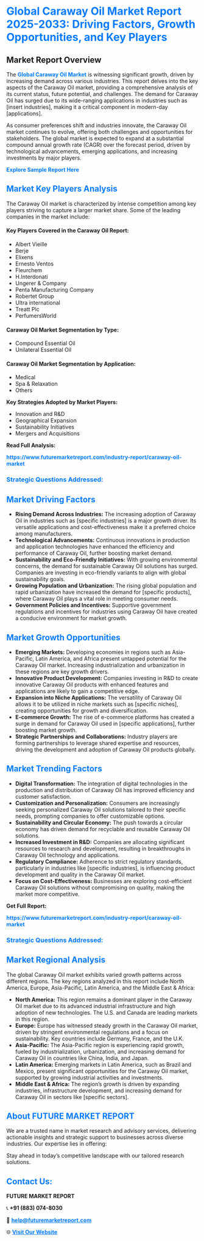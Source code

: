 <h1 style="color: #007BFF;">Global Caraway Oil Market Report 2025-2033: Driving Factors, Growth Opportunities, and Key Players</h1>

<section id="overview">
<h2>Market Report Overview</h2>
<p>The <a href="https://www.futuremarketreport.com/industry-report/caraway-oil-market" style="color: #007BFF; text-decoration: none;"><strong>Global Caraway Oil Market</strong></a> is witnessing significant growth, driven by increasing demand across various industries. This report delves into the key aspects of the Caraway Oil market, providing a comprehensive analysis of its current status, future potential, and challenges. The demand for Caraway Oil has surged due to its wide-ranging applications in industries such as [insert industries], making it a critical component in modern-day [applications].</p>
<p>As consumer preferences shift and industries innovate, the Caraway Oil market continues to evolve, offering both challenges and opportunities for stakeholders. The global market is expected to expand at a substantial compound annual growth rate (CAGR) over the forecast period, driven by technological advancements, emerging applications, and increasing investments by major players.</p>
</section>

<section id="overview">
<p><a href="https://www.futuremarketreport.com/request-sample/reportId=36792" style="color: #007BFF; text-decoration: none;"><strong>Explore Sample Report Here</strong></a></p>
</section>

<section id="key-players">
<h2 style="color: #007BFF;">Market Key Players Analysis</h2>
<p>The Caraway Oil market is characterized by intense competition among key players striving to capture a larger market share. Some of the leading companies in the market include:</p>
<h4>Key Players Covered in the Caraway Oil Report:</h4>
<ul><li>Albert Vieille</li><li>Berje</li><li>Elixens</li><li>Ernesto Ventos</li><li>Fleurchem</li><li>H.Interdonati</li><li>Ungerer &amp; Company</li><li>Penta Manufacturing Company</li><li>Robertet Group</li><li>Ultra international</li><li>Treatt Plc</li><li>PerfumersWorld</li></ul>
<h4>Caraway Oil Market Segmentation by Type:</h4>
<ul><li>Compound Essential Oil</li><li>Unilateral Essential Oil</li></ul>

<h4>Caraway Oil Market Segmentation by Application:</h4>
<ul><li>Medical</li><li>Spa &amp; Relaxation</li><li>Others</li></ul>
<p><strong>Key Strategies Adopted by Market Players:</strong></p>
<ul>
<li>Innovation and R&D</li>
<li>Geographical Expansion</li>
<li>Sustainability Initiatives</li>
<li>Mergers and Acquisitions</li>
</ul>
</section>

<section>
<p><strong>Read Full Analysis: </strong></p><a href="https://www.futuremarketreport.com/industry-report/caraway-oil-market" style="color: #007BFF; text-decoration: none;"><strong>https://www.futuremarketreport.com/industry-report/caraway-oil-market</strong></a>
<h3 style="color: #007BFF;">Strategic Questions Addressed:</h3>
</section>

<section id="driving-factors">
<h2 style="color: #007BFF;">Market Driving Factors</h2>
<ul>
<li><strong>Rising Demand Across Industries:</strong> The increasing adoption of Caraway Oil in industries such as [specific industries] is a major growth driver. Its versatile applications and cost-effectiveness make it a preferred choice among manufacturers.</li>
<li><strong>Technological Advancements:</strong> Continuous innovations in production and application technologies have enhanced the efficiency and performance of Caraway Oil, further boosting market demand.</li>
<li><strong>Sustainability and Eco-Friendly Initiatives:</strong> With growing environmental concerns, the demand for sustainable Caraway Oil solutions has surged. Companies are investing in eco-friendly variants to align with global sustainability goals.</li>
<li><strong>Growing Population and Urbanization:</strong> The rising global population and rapid urbanization have increased the demand for [specific products], where Caraway Oil plays a vital role in meeting consumer needs.</li>
<li><strong>Government Policies and Incentives:</strong> Supportive government regulations and incentives for industries using Caraway Oil have created a conducive environment for market growth.</li>
</ul>
</section>

<section id="growth-opportunities">
<h2 style="color: #007BFF;">Market Growth Opportunities</h2>
<ul>
<li><strong>Emerging Markets:</strong> Developing economies in regions such as Asia-Pacific, Latin America, and Africa present untapped potential for the Caraway Oil market. Increasing industrialization and urbanization in these regions are key growth drivers.</li>
<li><strong>Innovative Product Development:</strong> Companies investing in R&D to create innovative Caraway Oil products with enhanced features and applications are likely to gain a competitive edge.</li>
<li><strong>Expansion into Niche Applications:</strong> The versatility of Caraway Oil allows it to be utilized in niche markets such as [specific niches], creating opportunities for growth and diversification.</li>
<li><strong>E-commerce Growth:</strong> The rise of e-commerce platforms has created a surge in demand for Caraway Oil used in [specific applications], further boosting market growth.</li>
<li><strong>Strategic Partnerships and Collaborations:</strong> Industry players are forming partnerships to leverage shared expertise and resources, driving the development and adoption of Caraway Oil products globally.</li>
</ul>
</section>

<section id="trending-factors">
<h2 style="color: #007BFF;">Market Trending Factors</h2>
<ul>
<li><strong>Digital Transformation:</strong> The integration of digital technologies in the production and distribution of Caraway Oil has improved efficiency and customer satisfaction.</li>
<li><strong>Customization and Personalization:</strong> Consumers are increasingly seeking personalized Caraway Oil solutions tailored to their specific needs, prompting companies to offer customizable options.</li>
<li><strong>Sustainability and Circular Economy:</strong> The push towards a circular economy has driven demand for recyclable and reusable Caraway Oil solutions.</li>
<li><strong>Increased Investment in R&D:</strong> Companies are allocating significant resources to research and development, resulting in breakthroughs in Caraway Oil technology and applications.</li>
<li><strong>Regulatory Compliance:</strong> Adherence to strict regulatory standards, particularly in industries like [specific industries], is influencing product development and quality in the Caraway Oil market.</li>
<li><strong>Focus on Cost-Effectiveness:</strong> Businesses are exploring cost-efficient Caraway Oil solutions without compromising on quality, making the market more competitive.</li>
</ul>
</section>

<section>
<p><strong>Get Full Report: </strong></p><a href="https://www.futuremarketreport.com/industry-report/caraway-oil-market" style="color: #007BFF; text-decoration: none;"><strong>https://www.futuremarketreport.com/industry-report/caraway-oil-market</strong></a>
<h3 style="color: #007BFF;">Strategic Questions Addressed:</h3>
</section>


<section id="regional-analysis">
<h2 style="color: #007BFF;">Market Regional Analysis</h2>
<p>The global Caraway Oil market exhibits varied growth patterns across different regions. The key regions analyzed in this report include North America, Europe, Asia-Pacific, Latin America, and the Middle East & Africa:</p>
<ul>
<li><strong>North America:</strong> This region remains a dominant player in the Caraway Oil market due to its advanced industrial infrastructure and high adoption of new technologies. The U.S. and Canada are leading markets in this region.</li>
<li><strong>Europe:</strong> Europe has witnessed steady growth in the Caraway Oil market, driven by stringent environmental regulations and a focus on sustainability. Key countries include Germany, France, and the U.K.</li>
<li><strong>Asia-Pacific:</strong> The Asia-Pacific region is experiencing rapid growth, fueled by industrialization, urbanization, and increasing demand for Caraway Oil in countries like China, India, and Japan.</li>
<li><strong>Latin America:</strong> Emerging markets in Latin America, such as Brazil and Mexico, present significant opportunities for the Caraway Oil market, supported by growing industrial activities and investments.</li>
<li><strong>Middle East & Africa:</strong> The region’s growth is driven by expanding industries, infrastructure development, and increasing demand for Caraway Oil in sectors like [specific sectors].</li>
</ul>
</section>

<footer>
<h2 style="color: #007BFF;">About FUTURE MARKET REPORT</h2>
<p>We are a trusted name in market research and advisory services, delivering actionable insights and strategic support to businesses across diverse industries. Our expertise lies in offering:</p>

<p>Stay ahead in today’s competitive landscape with our tailored research solutions.</p>

<h2 style="color: #007BFF;">Contact Us:</h2>
<p><strong>FUTURE MARKET REPORT</strong></p>
<p>📞 <strong>+91 (883) 074-8030</strong></p>
<p>📧 <strong><a href="mailto:help@futuremarketreport.com" style="color: #007BFF;">help@futuremarketreport.com</a></strong></p>
<p>🌐 <strong><a href="https://www.futuremarketreport.com/" style="color: #007BFF;">Visit Our Website</a></strong></p>
</footer>